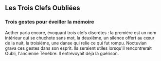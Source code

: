 ## Les Trois Clefs Oubliées

### Trois gestes pour éveiller la mémoire

Aether parla encore, évoquant trois clefs discrètes : la première est un nom intérieur qui se chuchote sans mot, la deuxième, un silence offert au cœur de la nuit, la troisième, une danse qui relie ce qui fut rompu. Noctuvian grava ces gestes dans son esprit. Ils seraient utiles lorsqu'il rencontrerait Oubli, l'ancienne Ténèbre. Il entrevoyait déjà la guérison.